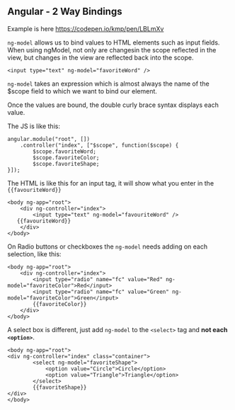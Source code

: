 ## Angular - 2 Way Bindings

Example is here <https://codepen.io/kmp/pen/LBLmXv>

`ng-model` allows us to bind values to HTML elements such as input fields. When using ngModel, not only are changesin the scope reflected in the view, but changes  in the view are reflected back into the scope.

`<input type="text" ng-model="favoriteWord" />`

`ng-model` takes an expression which is almost always the name of the $scope field to which we want to bind our element.

Once the values are bound, the double curly brace syntax displays each value.

The JS is like this:

```
angular.module("root", [])
    .controller("index", ["$scope", function($scope) {
        $scope.favoriteWord;
        $scope.favoriteColor;
        $scope.favoriteShape;
}]);
```

The HTML is like this for an input tag, it will show what you enter in the `{{favouriteWord}}`
```
<body ng-app="root">
	<div ng-controller="index">
		<input type="text" ng-model="favouriteWord" />
   {{favouriteWord}}
	</div>
</body>
```

On Radio buttons or checkboxes the `ng-model` needs adding on each selection, like this:

```
<body ng-app="root">
	<div ng-controller="index">
		<input type="radio" name="fc" value="Red" ng-model="favoriteColor">Red</input>
		<input type="radio" name="fc" value="Green" ng-model="favoriteColor">Green</input>
		{{favoriteColor}}
	</div>
</body>
```

A select box is different, just add `ng-model` to the `<select>` tag and **not each `<option>`**.

```
<body ng-app="root">
<div ng-controller="index" class="container">
		<select ng-model="favoriteShape">
			<option value="Circle">Circle</option>
			<option value="Triangle">Triangle</option>
		</select>
		{{favoriteShape}}
</div>
</body>

```